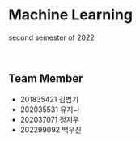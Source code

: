 # Machine Learning
second semester of 2022

<br>

## Team Member
- 201835421 김범기
- 202035531 유지나
- 202037071 정지우
- 202299092 백우진
